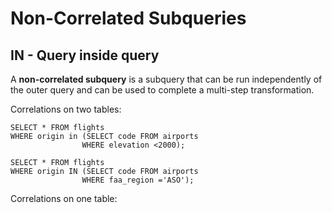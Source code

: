 # Non-Correlated Subqueries

## IN - Query inside query

 A **non-correlated subquery** is a subquery that can be run independently of the outer query and can be used to complete a multi-step transformation.

Correlations on two tables:

```text
SELECT * FROM flights
WHERE origin in (SELECT code FROM airports
                WHERE elevation <2000);
```

```text
SELECT * FROM flights
WHERE origin IN (SELECT code FROM airports
                WHERE faa_region ='ASO');
```

Correlations on one table:

```text

```

